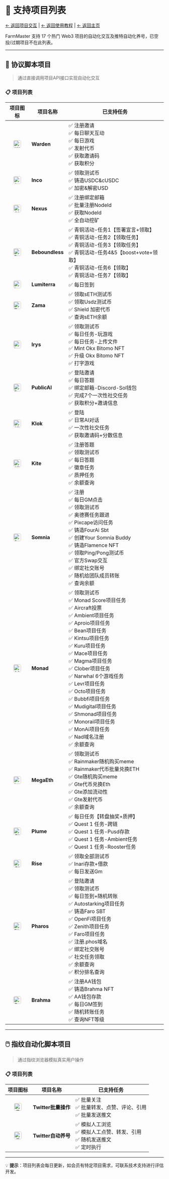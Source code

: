 # 🎯 支持项目列表

[← 返回项目交互](README.md) | [← 返回使用教程](../README.md) | [← 返回主页](../../README.md)

FarmMaster 支持 17 个热门 Web3 项目的自动化交互及推特自动化养号，已空投/过期项目不在此列表。

<style>
/* GitBook 表格图标样式优化 */
table img {
    width: 24px !important;
    height: 24px !important;
    border-radius: 4px;
    object-fit: cover;
    vertical-align: middle;
}

/* 表格居中对齐 */
table td:first-child {
    text-align: center;
    vertical-align: middle;
}

/* 项目名称加粗 */
table td:nth-child(2) {
    font-weight: bold;
}
</style>


---

## 🔧 协议脚本项目

> 通过直接调用项目API接口实现自动化交互

### 📋 项目列表

| 项目图标 | 项目名称 | 已支持任务 |
|:--------:|----------|------------|
| ![Warden](https://pbs.twimg.com/profile_images/1904848026742484992/nO3RP237_400x400.jpg) | **Warden** | ✅ 注册邀请<br>✅ 每日聊天互动<br>✅ 每日游戏<br>✅ 发射代币<br>✅ 获取邀请码<br>✅ 获取积分 |
| ![Inco](https://pbs.twimg.com/profile_images/1909850439786659841/nfws7K_i_400x400.jpg) | **Inco** | ✅ 领取测试币<br>✅ 铸造USDC&cUSDC<br>✅ 加密&解密USD |
| ![Nexus](https://pbs.twimg.com/profile_images/1887351274955546627/jlvN83vR_400x400.jpg) | **Nexus** | ✅ 注册绑定邮箱<br>✅ 批量注册NodeId<br>✅ 获取NodeId<br>✅ 全自动挖矿 |
| ![Beboundless](https://pbs.twimg.com/profile_images/1917644023327498240/4Nt6GIFd_400x400.jpg) | **Beboundless** | ✅ 青铜活动-任务1【签署宣言+领取】<br>✅ 青铜活动-任务2【领取任务】<br>✅ 青铜活动-任务3【领取任务】<br>✅ 青铜活动-任务4&5【boost+vote+领取】<br>✅ 青铜活动-任务6【领取】<br>✅ 青铜活动-任务7【领取】|
| ![Lumiterra](https://pbs.twimg.com/profile_images/1667436896480563200/8YPmbLbv_400x400.png) | **Lumiterra** | ✅ 每日签到 |
| ![Zama](https://pbs.twimg.com/profile_images/1654459351300468736/ywoKR9uZ_400x400.jpg) | **Zama** | ✅ 领取sETH测试币<br>✅ 领取Usdz测试币<br>✅ Shield 加密代币<br>✅ 查询sETH余额 |
| ![Irys](https://pbs.twimg.com/profile_images/1879776802563891200/cdpcRzVY_400x400.jpg) | **Irys** | ✅ 领取测试币<br>✅ 每日任务-玩游戏<br>✅ 每日任务-上传文件<br>✅ Mint Okx Bitomo NFT<br>✅ 升级 Okx Bitomo NFT<br>✅ 打字游戏 |
| ![PublicAI](https://pbs.twimg.com/profile_images/1936613185202647040/yps9u5ZB_400x400.jpg) | **PublicAI** | ✅ 登陆邀请<br>✅ 每日答题<br>✅ 绑定邮箱-Discord-Sol钱包<br>✅ 完成7个一次性社交任务<br>✅ 获取积分+邀请信息 |
| ![Klok](https://pbs.twimg.com/profile_images/1818978639976779777/gWCocXhV_400x400.jpg) | **Klok** | ✅ 登陆<br>✅ 日常AI对话<br>✅ 一次性社交任务<br>✅ 获取邀请码+分数信息 |
| ![Kite](https://pbs.twimg.com/profile_images/1894912382712893440/H1g0BQZx_400x400.jpg) | **Kite** | ✅ 注册答题<br>✅ 领取测试币<br>✅ 每日答题<br>✅ 徽章任务<br>✅ 质押任务<br>✅ 余额查询 |
| ![Somnia](https://pbs.twimg.com/profile_images/1896736794810458112/9tsFttK2_400x400.jpg) | **Somnia** | ✅ 注册<br>✅ 每日GM点击<br>✅ 领取测试币<br>✅ 奥德赛任务跟进<br>✅ Pixcape访问任务<br>✅ 铸造FourAi Sbt<br>✅ 创建Your Somnia Buddy<br>✅ 铸造Flamence NFT<br>✅ 领取Ping/Pong测试币<br>✅ 官方Swap交互<br>✅ 绑定社交账号<br>✅ 随机给团队成员转账<br>✅ 查询余额 |
| ![Monad](https://pbs.twimg.com/profile_images/1877532281419739137/I_t8rg_V_400x400.jpg) | **Monad** | ✅ 领取测试币<br>✅ Monad Score项目任务<br>✅ Aircraft投票<br>✅ Ambient项目任务<br>✅ Aproio项目任务<br>✅ Bean项目任务<br>✅ Kintsu项目任务<br>✅ Kuru项目任务<br>✅ Mace项目任务<br>✅ Magma项目任务<br>✅ Clober项目任务<br>✅ Narwhal 6个游戏任务<br>✅ Levr项目任务<br>✅ Octo项目任务<br>✅ Bubbfi项目任务<br>✅ Mudigital项目任务<br>✅ Shmonad项目任务<br>✅ Monorail项目任务<br>✅ MonAi项目任务<br>✅ Nad域名注册<br>✅ 余额查询 |
| ![Lens MegaEth](https://pbs.twimg.com/profile_images/1861751545790070784/KvlxTzAq_400x400.jpg) | **MegaEth** | ✅ 领取测试币<br>✅ Rainmaker随机购买meme<br>✅ Rainmaker代币批量兑换ETH<br>✅ Gte随机购买meme<br>✅ Gte代币兑换Eth<br>✅ Gte添加流动性<br>✅ Gte发射代币<br>✅ 余额查询 |
| ![Plume](https://pbs.twimg.com/profile_images/1909591493683429378/ti7DP3xE_400x400.jpg) | **Plume** | ✅ 每日任务【转盘抽奖+质押】<br>✅ Quest 1 任务-跨链<br>✅ Quest 1 任务-Pusd存款<br>✅ Quest 1 任务-Ambient任务<br>✅ Quest 1 任务-Rooster任务 |
| ![Rise](https://pbs.twimg.com/profile_images/1909591493683429378/ti7DP3xE_400x400.jpg) | **Rise** | ✅ 领取全部测试币<br>✅ Inari存款+借款<br>✅ 每日发送Gm |
| ![Pharos](https://pbs.twimg.com/profile_images/1909279867226779648/4qC_yL2-_400x400.jpg) | **Pharos** | ✅ 登陆邀请<br>✅ 领取测试币<br>✅ 每日签到+随机转账<br>✅ Autostarking项目任务<br>✅ 铸造Faro SBT<br>✅ OpenFi项目任务<br>✅ Zenith项目任务<br>✅ Faro项目任务<br>✅ 注册.phos域名<br>✅ 绑定社交账号<br>✅ 社交任务领取<br>✅ 余额查询<br>✅ 积分排名查询 |
| ![Brahma](https://pbs.twimg.com/profile_images/1732456585652240384/u1-fAC6J_400x400.jpg) | **Brahma** | ✅ 注册AA钱包<br>✅ 铸造Brahma NFT<br>✅ AA钱包存款<br>✅ 每日GM签到<br>✅ 随机转账任务<br>✅ 查询NFT等级 |

---

## 🖱️ 指纹自动化脚本项目

> 通过指纹浏览器模拟真实用户操作

### 📋 项目列表

| 项目图标 | 项目名称 | 已支持任务 |
|:--------:|----------|------------|
| ![Twitter](https://pbs.twimg.com/profile_images/1683899100922511378/5lY42eHs_400x400.jpg) | **Twitter批量操作** | ✅ 批量关注<br>✅ 批量转发、点赞、评论、引用<br>✅ 批量发送推文 |
| ![Twitter](https://pbs.twimg.com/profile_images/1683899100922511378/5lY42eHs_400x400.jpg) | **Twitter自动养号** | ✅ 模拟人工浏览<br>✅ 模拟人工点赞、转发、引用<br>✅ 随机发送推文<br>✅ 定时执行 |


---

💡 **提示**：项目列表会每日更新，如会员有特定项目需求，可联系技术支持进行评估开发。